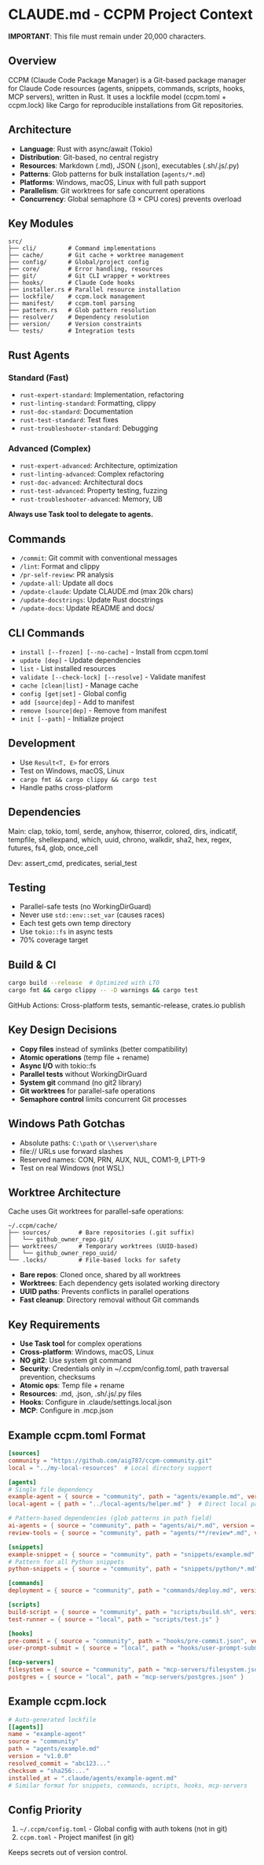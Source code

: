 # CLAUDE.md - CCPM Project Context

**IMPORTANT**: This file must remain under 20,000 characters.

## Overview

CCPM (Claude Code Package Manager) is a Git-based package manager for Claude Code resources (agents, snippets, commands, scripts, hooks, MCP servers), written in Rust. It uses a lockfile model (ccpm.toml + ccpm.lock) like Cargo for reproducible installations from Git repositories.

## Architecture

- **Language**: Rust with async/await (Tokio)
- **Distribution**: Git-based, no central registry
- **Resources**: Markdown (.md), JSON (.json), executables (.sh/.js/.py)
- **Patterns**: Glob patterns for bulk installation (`agents/*.md`)
- **Platforms**: Windows, macOS, Linux with full path support
- **Parallelism**: Git worktrees for safe concurrent operations
- **Concurrency**: Global semaphore (3 × CPU cores) prevents overload

## Key Modules

```
src/
├── cli/         # Command implementations
├── cache/       # Git cache + worktree management
├── config/      # Global/project config
├── core/        # Error handling, resources
├── git/         # Git CLI wrapper + worktrees
├── hooks/       # Claude Code hooks
├── installer.rs # Parallel resource installation
├── lockfile/    # ccpm.lock management
├── manifest/    # ccpm.toml parsing
├── pattern.rs   # Glob pattern resolution
├── resolver/    # Dependency resolution
├── version/     # Version constraints
└── tests/       # Integration tests
```

## Rust Agents

### Standard (Fast)
- `rust-expert-standard`: Implementation, refactoring
- `rust-linting-standard`: Formatting, clippy
- `rust-doc-standard`: Documentation
- `rust-test-standard`: Test fixes
- `rust-troubleshooter-standard`: Debugging

### Advanced (Complex)
- `rust-expert-advanced`: Architecture, optimization
- `rust-linting-advanced`: Complex refactoring
- `rust-doc-advanced`: Architectural docs
- `rust-test-advanced`: Property testing, fuzzing
- `rust-troubleshooter-advanced`: Memory, UB

**Always use Task tool to delegate to agents.**

## Commands

- `/commit`: Git commit with conventional messages
- `/lint`: Format and clippy
- `/pr-self-review`: PR analysis
- `/update-all`: Update all docs
- `/update-claude`: Update CLAUDE.md (max 20k chars)
- `/update-docstrings`: Update Rust docstrings
- `/update-docs`: Update README and docs/

## CLI Commands

- `install [--frozen] [--no-cache]` - Install from ccpm.toml
- `update [dep]` - Update dependencies
- `list` - List installed resources
- `validate [--check-lock] [--resolve]` - Validate manifest
- `cache [clean|list]` - Manage cache
- `config [get|set]` - Global config
- `add [source|dep]` - Add to manifest
- `remove [source|dep]` - Remove from manifest
- `init [--path]` - Initialize project

## Development

- Use `Result<T, E>` for errors
- Test on Windows, macOS, Linux
- `cargo fmt && cargo clippy && cargo test`
- Handle paths cross-platform

## Dependencies

Main: clap, tokio, toml, serde, anyhow, thiserror, colored, dirs, indicatif, tempfile, shellexpand, which, uuid, chrono, walkdir, sha2, hex, regex, futures, fs4, glob, once_cell

Dev: assert_cmd, predicates, serial_test

## Testing

- Parallel-safe tests (no WorkingDirGuard)
- Never use `std::env::set_var` (causes races)
- Each test gets own temp directory
- Use `tokio::fs` in async tests
- 70% coverage target

## Build & CI

```bash
cargo build --release  # Optimized with LTO
cargo fmt && cargo clippy -- -D warnings && cargo test
```

GitHub Actions: Cross-platform tests, semantic-release, crates.io publish


## Key Design Decisions

- **Copy files** instead of symlinks (better compatibility)
- **Atomic operations** (temp file + rename)
- **Async I/O** with tokio::fs
- **Parallel tests** without WorkingDirGuard
- **System git** command (no git2 library)
- **Git worktrees** for parallel-safe operations
- **Semaphore control** limits concurrent Git processes



## Windows Path Gotchas

- Absolute paths: `C:\path` or `\\server\share`
- file:// URLs use forward slashes
- Reserved names: CON, PRN, AUX, NUL, COM1-9, LPT1-9
- Test on real Windows (not WSL)



## Worktree Architecture

Cache uses Git worktrees for parallel-safe operations:

```
~/.ccpm/cache/
├── sources/        # Bare repositories (.git suffix)
│   └── github_owner_repo.git/
├── worktrees/      # Temporary worktrees (UUID-based)
│   └── github_owner_repo_uuid/
└── .locks/         # File-based locks for safety
```

- **Bare repos**: Cloned once, shared by all worktrees
- **Worktrees**: Each dependency gets isolated working directory
- **UUID paths**: Prevents conflicts in parallel operations
- **Fast cleanup**: Directory removal without Git commands

## Key Requirements

- **Use Task tool** for complex operations
- **Cross-platform**: Windows, macOS, Linux
- **NO git2**: Use system git command
- **Security**: Credentials only in ~/.ccpm/config.toml, path traversal prevention, checksums
- **Atomic ops**: Temp file + rename
- **Resources**: .md, .json, .sh/.js/.py files
- **Hooks**: Configure in .claude/settings.local.json
- **MCP**: Configure in .mcp.json

## Example ccpm.toml Format

```toml
[sources]
community = "https://github.com/aig787/ccpm-community.git"
local = "../my-local-resources"  # Local directory support

[agents]
# Single file dependency
example-agent = { source = "community", path = "agents/example.md", version = "v1.0.0" }
local-agent = { path = "../local-agents/helper.md" }  # Direct local path

# Pattern-based dependencies (glob patterns in path field)
ai-agents = { source = "community", path = "agents/ai/*.md", version = "v1.0.0" }  # All AI agents
review-tools = { source = "community", path = "agents/**/review*.md", version = "v1.0.0" }  # All review agents recursively

[snippets]
example-snippet = { source = "community", path = "snippets/example.md", version = "v1.2.0" }
# Pattern for all Python snippets
python-snippets = { source = "community", path = "snippets/python/*.md", version = "v1.0.0" }

[commands]
deployment = { source = "community", path = "commands/deploy.md", version = "v2.0.0" }

[scripts]
build-script = { source = "community", path = "scripts/build.sh", version = "v1.0.0" }
test-runner = { source = "local", path = "scripts/test.js" }

[hooks]
pre-commit = { source = "community", path = "hooks/pre-commit.json", version = "v1.0.0" }
user-prompt-submit = { source = "local", path = "hooks/user-prompt-submit.json" }

[mcp-servers]
filesystem = { source = "community", path = "mcp-servers/filesystem.json", version = "v1.0.0" }
postgres = { source = "local", path = "mcp-servers/postgres.json" }
```

## Example ccpm.lock

```toml
# Auto-generated lockfile
[[agents]]
name = "example-agent"
source = "community"
path = "agents/example.md"
version = "v1.0.0"
resolved_commit = "abc123..."
checksum = "sha256:..."
installed_at = ".claude/agents/example-agent.md"
# Similar format for snippets, commands, scripts, hooks, mcp-servers
```

## Config Priority

1. `~/.ccpm/config.toml` - Global config with auth tokens (not in git)
2. `ccpm.toml` - Project manifest (in git)

Keeps secrets out of version control.